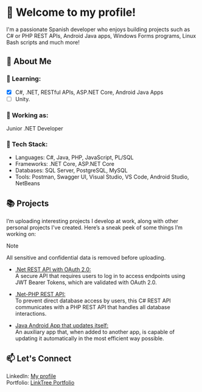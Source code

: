 # 👋 Welcome to my profile!
I'm a passionate Spanish developer who enjoys building projects such as C# or PHP REST APIs, Android Java apps, Windows Forms programs, Linux Bash scripts and much more!
## 🚀 About Me
### 🌱 Learning:
- [x] C#, .NET, RESTful APIs, ASP.NET Core, Android Java Apps
- [ ] Unity.
### 💼 Working as:
Junior .NET Developer
### 🔧 Tech Stack:
- Languages: C#, Java, PHP, JavaScript, PL/SQL
- Frameworks: .NET Core, ASP.NET Core
- Databases: SQL Server, PostgreSQL, MySQL
- Tools: Postman, Swagger UI, Visual Studio, VS Code, Android Studio, NetBeans
## 📚 Projects
I’m uploading interesting projects I develop at work, along with other personal projects I've created. Here’s a sneak peek of some things I’m working on:
> [!NOTE]
> All sensitive and confidential data is removed before uploading.
- [.Net REST API with OAuth 2.0:](https://github.com/LuisMiSanVe)\
  A secure API that requires users to log in to access endpoints using JWT Bearer Tokens, which are validated with OAuth 2.0.

- [.Net-PHP REST API:](https://github.com/LuisMiSanVe)\
  To prevent direct database access by users, this C# REST API communicates with a PHP REST API that handles all database interactions.

- [Java Android App that updates itself:](https://github.com/LuisMiSanVe)\
  An auxiliary app that, when added to another app, is capable of updating it automatically in the most efficient way possible.

## 📫 Let's Connect
LinkedIn: [My profile](https://www.linkedin.com/in/luis-miguel-s%C3%A1nchez-967024326/)\
Portfolio: [LinkTree Portfolio](https://linktr.ee/luismiguelsanchez)
